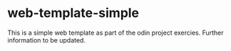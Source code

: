 # web-template-simple

This is a simple web template as part of the odin project exercies. 
Further information to be updated.
